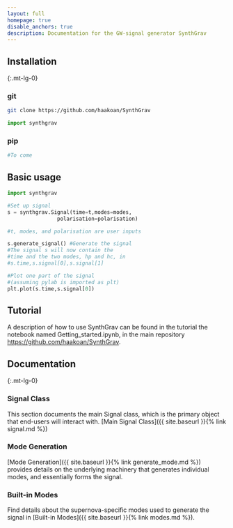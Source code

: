 ```yaml
---
layout: full
homepage: true
disable_anchors: true
description: Documentation for the GW-signal generator SynthGrav
---
```


<div class="row">
<div class="col-lg-6" markdown="1">

## Installation
{:.mt-lg-0}

### git
   ```bash
  git clone https://github.com/haakoan/SynthGrav
  ```

  ```python
  import synthgrav
  ```

### pip
  ```bash
  #To come 
  ```

## Basic usage

```python
import synthgrav

#Set up signal
s = synthgrav.Signal(time=t,modes=modes,
                polarisation=polarisation) 

#t, modes, and polarisation are user inputs

s.generate_signal() #Generate the signal
#The signal s will now contain the 
#time and the two modes, hp and hc, in
#s.time,s.signal[0],s.signal[1]

#Plot one part of the signal 
#(assuming pylab is imported as plt)
plt.plot(s.time,s.signal[0]) 
```

## Tutorial
A description of how to use SynthGrav can be found in the tutorial the notebook
named Getting_started.ipynb, in the main repository <url>https://github.com/haakoan/SynthGrav</url>.
</div>
<div class="col-lg-6" markdown="1">

## Documentation
{:.mt-lg-0}
### Signal Class
This section documents the main Signal class, which is the primary object that end-users will interact with.
[Main Signal Class]({{ site.baseurl }}{% link signal.md %})

### Mode Generation
[Mode Generation]({{ site.baseurl }}{% link generate_mode.md %}) provides details on the underlying machinery that generates individual modes, and essentially forms the signal.

### Built-in Modes
Find details about the supernova-specific modes used to generate the signal in [Built-in Modes]({{ site.baseurl }}{% link modes.md %}).

</div>
</div>